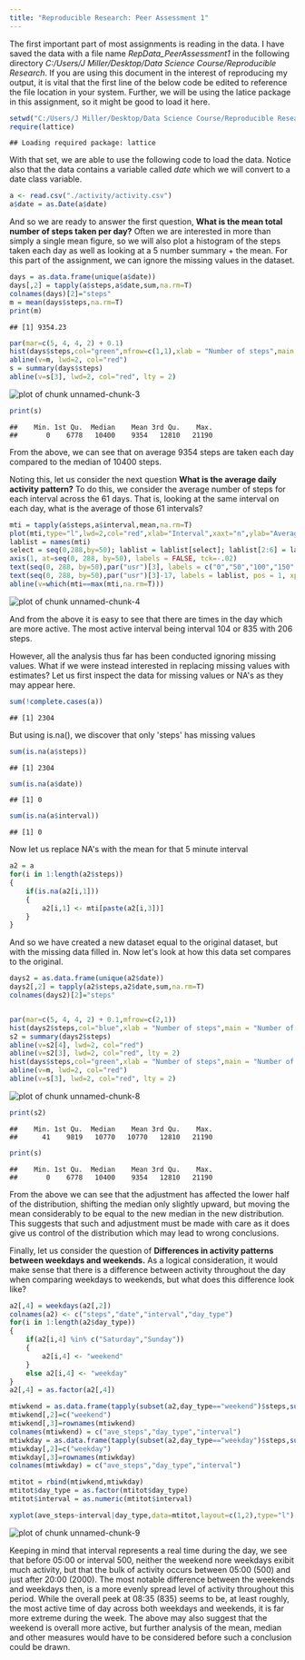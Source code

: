 ```yaml
---
title: "Reproducible Research: Peer Assessment 1"
---
```

  
  
The first important part of most assignments is reading in the data. I have saved the data with a file name *RepData_PeerAssessment1* in the following directory *C:/Users/J Miller/Desktop/Data Science Course/Reproducible Research*. If you are using this document in the interest of reproducing my output, it is vital that the first line of the below code be edited to reference the file location in your system. Further, we will be using the latice package in this assignment, so it might be good to load it here.
  


```r
setwd("C:/Users/J Miller/Desktop/Data Science Course/Reproducible Research/RepData_PeerAssessment1")
require(lattice)
```

```
## Loading required package: lattice
```

With that set, we are able to use the following code to load the data. Notice also that the data contains a variable called *date* which we will convert to a date class variable.

```r
a <- read.csv("./activity/activity.csv")
a$date = as.Date(a$date)
```

  
And so we are ready to answer the first question, **What is the mean total number of steps taken per day?** Often we are interested in more than simply a single mean figure, so we will also plot a histogram of the steps taken each day as well as looking at a 5 number summary + the mean. For this part of the assignment, we can ignore the missing values in the dataset.


```r
days = as.data.frame(unique(a$date))
days[,2] = tapply(a$steps,a$date,sum,na.rm=T)
colnames(days)[2]="steps"
m = mean(days$steps,na.rm=T)
print(m)
```

```
## [1] 9354.23
```

```r
par(mar=c(5, 4, 4, 2) + 0.1)
hist(days$steps,col="green",mfrow=c(1,1),xlab = "Number of steps",main = "Number of Steps Taken in a Day")
abline(v=m, lwd=2, col="red")
s = summary(days$steps)
abline(v=s[3], lwd=2, col="red", lty = 2)
```

![plot of chunk unnamed-chunk-3](figure/unnamed-chunk-3-1.png)

```r
print(s)
```

```
##    Min. 1st Qu.  Median    Mean 3rd Qu.    Max. 
##       0    6778   10400    9354   12810   21190
```

From the above, we can see that on average 9354 steps are taken each day compared to the median of 10400 steps.  
  
Noting this, let us consider the next question **What is the average daily activity pattern?** To do this, we consider the average number of steps for each interval across the 61 days. That is, looking at the same interval on each day, what is the average of those 61 intervals?
  

```r
mti = tapply(a$steps,a$interval,mean,na.rm=T)
plot(mti,type="l",lwd=2,col="red",xlab="Interval",xaxt="n",ylab="Average number of steps",main="Average Daily Activity")
lablist = names(mti)
select = seq(0,288,by=50); lablist = lablist[select]; lablist[2:6] = lablist[1:5]; lablist[1]= "0"
axis(1, at=seq(0, 288, by=50), labels = FALSE, tck=-.02)
text(seq(0, 288, by=50),par("usr")[3], labels = c("0","50","100","150","200","250"), pos = 1, xpd = TRUE)
text(seq(0, 288, by=50),par("usr")[3]-17, labels = lablist, pos = 1, xpd = TRUE, font=3,cex.lab=0.1)
abline(v=which(mti==max(mti,na.rm=T)))
```

![plot of chunk unnamed-chunk-4](figure/unnamed-chunk-4-1.png)
  
And from the above it is easy to see that there are times in the day which are more active. The most active interval being interval 104 or 835 with 206 steps.
  
However, all the analysis thus far has been conducted ignoring missing values. What if we were instead interested in replacing missing values with estimates? Let us first inspect the data for missing values or NA's as they may appear here.


```r
sum(!complete.cases(a))
```

```
## [1] 2304
```

But using is.na(), we discover that only 'steps' has missing values


```r
sum(is.na(a$steps))
```

```
## [1] 2304
```

```r
sum(is.na(a$date))
```

```
## [1] 0
```

```r
sum(is.na(a$interval))
```

```
## [1] 0
```
  
Now let us replace NA's with the mean for that 5 minute interval

```r
a2 = a
for(i in 1:length(a2$steps))
{
    if(is.na(a2[i,1]))
    {
        a2[i,1] <- mti[paste(a2[i,3])]
    }
}
```
  
And so we have created a new dataset equal to the original dataset, but with the missing data filled in. Now let's look at how this data set compares to the original.


```r
days2 = as.data.frame(unique(a2$date))
days2[,2] = tapply(a2$steps,a2$date,sum,na.rm=T)
colnames(days2)[2]="steps"


par(mar=c(5, 4, 4, 2) + 0.1,mfrow=c(2,1))
hist(days2$steps,col="blue",xlab = "Number of steps",main = "Number of Steps Taken in a Day (Adjusted)")
s2 = summary(days2$steps)
abline(v=s2[4], lwd=2, col="red")
abline(v=s2[3], lwd=2, col="red", lty = 2)
hist(days$steps,col="green",xlab = "Number of steps",main = "Number of Steps Taken in a Day (Original)")
abline(v=m, lwd=2, col="red")
abline(v=s[3], lwd=2, col="red", lty = 2)
```

![plot of chunk unnamed-chunk-8](figure/unnamed-chunk-8-1.png)

```r
print(s2)
```

```
##    Min. 1st Qu.  Median    Mean 3rd Qu.    Max. 
##      41    9819   10770   10770   12810   21190
```

```r
print(s)
```

```
##    Min. 1st Qu.  Median    Mean 3rd Qu.    Max. 
##       0    6778   10400    9354   12810   21190
```
  
From the above we can see that the adjustment has affected the lower half of the distribution, shifting the median only slightly upward, but moving the mean considerably to be equal to the new median in the new distribution. This suggests that such and adjustment must be made with care as it does give us control of the distribution which may lead to wrong conclusions.
  
Finally, let us consider the question of **Differences in activity patterns between weekdays and weekends.** As a logical consideration, it would make sense that there is a difference between activity throughout the day when comparing weekdays to weekends, but what does this difference look like?
  

```r
a2[,4] = weekdays(a2[,2])
colnames(a2) <- c("steps","date","interval","day_type")
for(i in 1:length(a2$day_type))
{
    if(a2[i,4] %in% c("Saturday","Sunday"))
    {
        a2[i,4] <- "weekend"
    }
    else a2[i,4] <- "weekday"
}
a2[,4] = as.factor(a2[,4])

mtiwkend = as.data.frame(tapply(subset(a2,day_type=="weekend")$steps,subset(a2,day_type=="weekend")$interval,mean,na.rm=T))
mtiwkend[,2]=c("weekend")
mtiwkend[,3]=rownames(mtiwkend)
colnames(mtiwkend) = c("ave_steps","day_type","interval")
mtiwkday = as.data.frame(tapply(subset(a2,day_type=="weekday")$steps,subset(a2,day_type=="weekday")$interval,mean,na.rm=T))
mtiwkday[,2]=c("weekday")
mtiwkday[,3]=rownames(mtiwkday)
colnames(mtiwkday) = c("ave_steps","day_type","interval")

mtitot = rbind(mtiwkend,mtiwkday)
mtitot$day_type = as.factor(mtitot$day_type)
mtitot$interval = as.numeric(mtitot$interval)

xyplot(ave_steps~interval|day_type,data=mtitot,layout=c(1,2),type="l")
```

![plot of chunk unnamed-chunk-9](figure/unnamed-chunk-9-1.png)
  
Keeping in mind that interval represents a real time during the day, we see that before 05:00 or interval 500, neither the weekend nore weekdays exibit much activity, but that the bulk of activity occurs between 05:00 (500) and just after 20:00 (2000). The most notable difference between the weekends and weekdays then, is a more evenly spread level of activity throughout this period. While the overall peek at 08:35 (835) seems to be, at least roughly, the most active time of day across both weekdays and weekends, it is far more extreme during the week. The above may also suggest that the weekend is overall more active, but further analysis of the mean, median and other measures would have to be considered before such a conclusion could be drawn.

